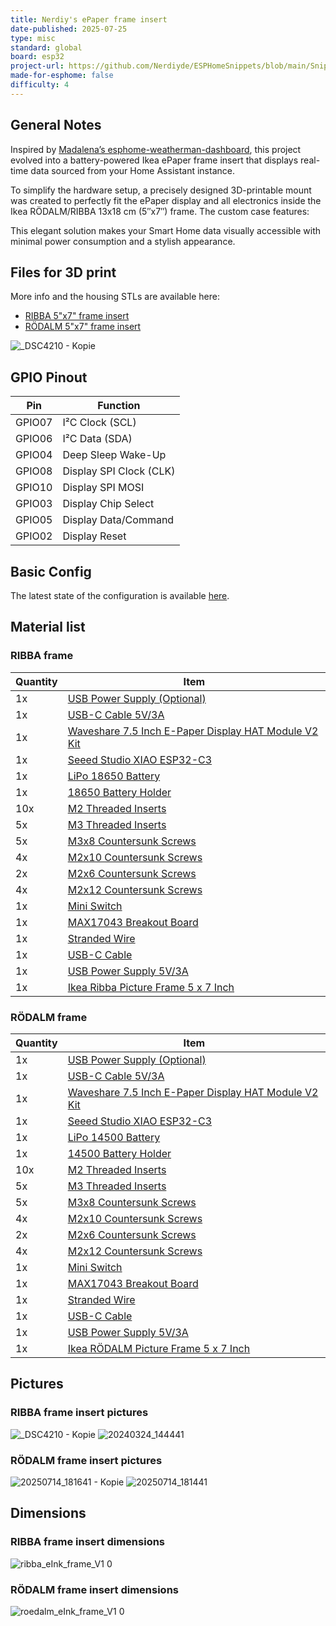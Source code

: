 ```yaml
---
title: Nerdiy's ePaper frame insert
date-published: 2025-07-25
type: misc
standard: global
board: esp32
project-url: https://github.com/Nerdiyde/ESPHomeSnippets/blob/main/Snippets/eInk_frame_insert_ribba_5inchX7inch/config/nerdiys-epaper-frame.yaml
made-for-esphome: false
difficulty: 4
---
```


## General Notes

Inspired by [Madalena’s esphome-weatherman-dashboard](https://github.com/Madelena), this project evolved into a battery-powered Ikea ePaper frame insert that displays real-time data sourced from your Home Assistant instance.

To simplify the hardware setup, a precisely designed 3D-printable mount was created to perfectly fit the ePaper display and all electronics inside the Ikea RÖDALM/RIBBA 13x18 cm (5″x7″) frame. The custom case features:

This elegant solution makes your Smart Home data visually accessible with minimal power consumption and a stylish appearance.

## Files for 3D print

More info and the housing STLs are available here:
- [RIBBA 5"x7" frame insert](https://nerdiy.de/en/product-2/eink-frame-insert-suitable-for-ikea-ribba-5x7-picture-frame-3d-printable-stl-files/)
- [RÖDALM 5"x7" frame insert](https://nerdiy.de/en/product-2/ikea-roedalm-eink-rahmeneinsatz-fuer-13x18cm-5x7-bilderrahmen-3d-druckbar-stl-dateien/)

![_DSC4210 - Kopie](https://github.com/user-attachments/assets/1432519f-94c0-4074-b2f8-330649b9d926)

## GPIO Pinout

| Pin     | Function              |
|-------- |-----------------------|
| GPIO07  | I²C Clock (SCL)       |
| GPIO06  | I²C Data (SDA)        |
| GPIO04  | Deep Sleep Wake-Up    |
| GPIO08  | Display SPI Clock (CLK)       |
| GPIO10  | Display SPI MOSI              |
| GPIO03  | Display Chip Select   |
| GPIO05  | Display Data/Command  |
| GPIO02  | Display Reset         |

## Basic Config

The latest state of the configuration is available [here](https://github.com/Nerdiyde/ESPHomeSnippets/blob/main/Snippets/eInk_frame_insert_ribba_5inchX7inch/config/nerdiys-epaper-frame.yaml).

## Material list

### RIBBA frame

| Quantity | Item                                                                                          |
|----------|-----------------------------------------------------------------------------------------------|
| 1x       | [USB Power Supply (Optional)](https://www.amazon.de/dp/B00WLI5E3M?tag=nerdiyde018-21&linkCode=ogi)   |
| 1x       | [USB-C Cable 5V/3A](https://www.amazon.de/dp/B098WVHH5L?tag=nerdiyde018-21&linkCode=ogi)           |
| 1x       | [Waveshare 7.5 Inch E-Paper Display HAT Module V2 Kit](https://www.amazon.de/dp/B075R4QY3L?tag=nerdiyde018-21&linkCode=ogi) |
| 1x       | [Seeed Studio XIAO ESP32-C3](https://www.amazon.de/dp/B0B94JZ2YF?tag=nerdiyde018-21&linkCode=ogi)  |
| 1x       | [LiPo 18650 Battery](https://www.amazon.de/dp/B0CY8JRJ3B?tag=nerdiyde018-21&linkCode=ogi)         |
| 1x       | [18650 Battery Holder](https://www.amazon.de/dp/B07FKPL7NS?tag=nerdiyde018-21&linkCode=ogi)       |
| 10x      | [M2 Threaded Inserts](https://www.amazon.de/dp/B088QJG676?tag=nerdiyde018-21&linkCode=ogi)        |
| 5x       | [M3 Threaded Inserts](https://www.amazon.de/dp/B0957TSYBY?tag=nerdiyde018-21&linkCode=ogi)        |
| 5x       | [M3x8 Countersunk Screws](https://www.amazon.de/dp/B0957T69W6?tag=nerdiyde018-21&linkCode=ogi)    |
| 4x       | [M2x10 Countersunk Screws](https://www.amazon.de/dp/B0957SLZTB?tag=nerdiyde018-21&linkCode=ogi)   |
| 2x       | [M2x6 Countersunk Screws](https://www.amazon.de/dp/B0957W34XS?tag=nerdiyde018-21&linkCode=ogi)    |
| 4x       | [M2x12 Countersunk Screws](https://www.amazon.de/dp/B0957VNMTS?tag=nerdiyde018-21&linkCode=ogi)   |
| 1x       | [Mini Switch](https://www.amazon.de/dp/B08SJ8XY2B?tag=nerdiyde018-21&linkCode=ogi)                |
| 1x       | [MAX17043 Breakout Board](https://www.amazon.de/dp/B07Z64D8TW?tag=nerdiyde018-21&linkCode=ogi)    |
| 1x       | [Stranded Wire](https://www.amazon.de/dp/B0C7TJG9YB?tag=nerdiyde018-21&linkCode=ogi)              |
| 1x       | [USB-C Cable](https://www.amazon.de/dp/B0BPCBP15P?tag=nerdiyde018-21&linkCode=ogi)                |
| 1x       | [USB Power Supply 5V/3A](https://www.amazon.de/dp/B00WLI5E3M?tag=nerdiyde018-21&linkCode=ogi)     |
| 1x       | [Ikea Ribba Picture Frame 5 x 7 Inch](https://www.amazon.de/dp/B0BW8SGP2T?tag=nerdiyde018-21&linkCode=ogi) |

### RÖDALM frame

| Quantity | Item                                                                                          |
|----------|-----------------------------------------------------------------------------------------------|
| 1x       | [USB Power Supply (Optional)](https://www.amazon.de/dp/B00WLI5E3M?tag=nerdiyde018-21&linkCode=ogi)   |
| 1x       | [USB-C Cable 5V/3A](https://www.amazon.de/dp/B098WVHH5L?tag=nerdiyde018-21&linkCode=ogi)           |
| 1x       | [Waveshare 7.5 Inch E-Paper Display HAT Module V2 Kit](https://www.amazon.de/dp/B075R4QY3L?tag=nerdiyde018-21&linkCode=ogi) |
| 1x       | [Seeed Studio XIAO ESP32-C3](https://www.amazon.de/dp/B0B94JZ2YF?tag=nerdiyde018-21&linkCode=ogi)  |
| 1x       | [LiPo 14500 Battery](https://www.amazon.de/dp/B01BDRIX34?tag=nerdiyde018-21&linkCode=ogi)         |
| 1x       | [14500 Battery Holder](https://www.amazon.de/dp/B000U1KYLO?tag=nerdiyde018-21&linkCode=ogi)       |
| 10x      | [M2 Threaded Inserts](https://www.amazon.de/dp/B088QJG676?tag=nerdiyde018-21&linkCode=ogi)        |
| 5x       | [M3 Threaded Inserts](https://www.amazon.de/dp/B08BCRZZS3?tag=nerdiyde018-21&linkCode=ogi)        |
| 5x       | [M3x8 Countersunk Screws](https://www.amazon.de/dp/B0957T69W6?tag=nerdiyde018-21&linkCode=ogi)    |
| 4x       | [M2x10 Countersunk Screws](https://www.amazon.de/dp/B0957SLZTB?tag=nerdiyde018-21&linkCode=ogi)   |
| 2x       | [M2x6 Countersunk Screws](https://www.amazon.de/dp/B0957W34XS?tag=nerdiyde018-21&linkCode=ogi)    |
| 4x       | [M2x12 Countersunk Screws](https://www.amazon.de/dp/B0957VNMTS?tag=nerdiyde018-21&linkCode=ogi)   |
| 1x       | [Mini Switch](https://www.amazon.de/dp/B08SJ8XY2B?tag=nerdiyde018-21&linkCode=ogi)                |
| 1x       | [MAX17043 Breakout Board](https://www.amazon.de/dp/B07Z64D8TW?tag=nerdiyde018-21&linkCode=ogi)    |
| 1x       | [Stranded Wire](https://www.amazon.de/dp/B0C7TJG9YB?tag=nerdiyde018-21&linkCode=ogi)              |
| 1x       | [USB-C Cable](https://www.amazon.de/dp/B0BPCBP15P?tag=nerdiyde018-21&linkCode=ogi)                |
| 1x       | [USB Power Supply 5V/3A](https://www.amazon.de/dp/B00WLI5E3M?tag=nerdiyde018-21&linkCode=ogi)     |
| 1x       | [Ikea RÖDALM Picture Frame 5 x 7 Inch](https://www.amazon.de/dp/B0DRGT6H7P?tag=nerdiyde018-21&linkCode=ogi) |

## Pictures

### RIBBA frame insert pictures

![_DSC4210 - Kopie](https://github.com/user-attachments/assets/1432519f-94c0-4074-b2f8-330649b9d926)
![20240324_144441](https://github.com/user-attachments/assets/80339294-db06-421b-9511-5c2e3cb48f80)

### RÖDALM frame insert pictures

![20250714_181641 - Kopie](https://github.com/user-attachments/assets/4a522a83-275d-4b0e-94e7-c6876c0f56e1)
![20250714_181441](https://github.com/user-attachments/assets/aa3c3bee-0164-4be3-adff-7eafe872498b)

## Dimensions

### RIBBA frame insert dimensions

![ribba_eInk_frame_V1 0](https://github.com/user-attachments/assets/32324862-3212-4fc7-8811-a30b2884f247)

### RÖDALM frame insert dimensions

![roedalm_eInk_frame_V1 0](https://github.com/user-attachments/assets/f5c8c322-812f-43dd-927e-e7946ef27090)
